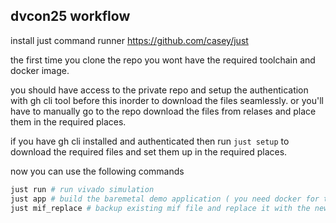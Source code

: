## dvcon25 workflow

install just command runner
https://github.com/casey/just

the first time you clone the repo you wont have the required toolchain and docker image.

you should have access to the private repo and setup the authentication with gh cli tool before this inorder to download the files seamlessly. or you'll have to manually go to the repo download the files from relases and place them in the required places.

if you have gh cli installed and authenticated then run `just setup` to download the required files and set them up in the required places.

now you can use the following commands

```bash
just run # run vivado simulation
just app # build the baremetal demo application ( you need docker for this )
just mif_replace # backup existing mif file and replace it with the new one from app command
```
